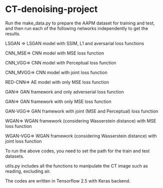 # CT-denoising-project



Run the make_data.py to prepare the AAPM dataset for training and test, and then run each of the following networks independently to get the results.

LSGAN => LSGAN model with SSIM, L1 and aversarial loss functions

CNN_MSE=> CNN model with MSE loss function

CNN_VGG=> CNN model with Perceptual loss function

CNN_MVGG=> CNN model with joint loss function

RED-CNN=> AE model with only MSE loss function

GAN=> GAN framework and only adverserial loss function

GAN=> GAN framework with only MSE loss function

GAN-VGG=> GAN framework with joint (MSE and Perceptual) loss function

WGAN=> WGAN framework (considering Wasserstein distance) with MSE loss function

WGAN-VGG=> WGAN framework (considering Wasserstein distance) with joint loss function

To run the above codes, you need to set the path for the train and test datasets. 

utils.py includes all the functions to manipulate the CT image such as reading, excluding air.

The codes are written in Tensorflow 2.5 with Keras backend.
